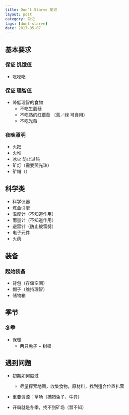 ```yaml
---
title: Don't Starve 笔记
layout: post
category: 杂记
tags: [dont-starve]
date: 2017-05-07
---
```


## 基本要求
### 保证 饥饿值
* 吃吃吃

### 保证 **理智值**
* 降低理智的食物
  * 不吃生蘑菇
  * 不吃熟的红蘑菇 （蓝／绿 可食用）
  * 不吃光莓

### 夜晚照明
* 火把
* 火堆
* 冰火 防止过热
* 矿灯（需要荧光珠）
* 矿帽（）

## 科学类
* 科学仪器
* 炼金引擎
* 温度计（不知道作用）
* 雨量计（不知道作用）
* 避雷针（防止被雷劈）
* 电子元件
* 火药

## 装备
### 起始装备
* 背包（存储空间）
* 帽子（维持理智）
* 储物箱

## 季节
### 冬季
* 保暖
  - 两只兔子 + 树杈

## 遇到问题
* 初期如何度过
  - 尽量探索地图，收集食物，原材料，找到适合位置扎营
* 重要资源：草场（捕猎兔子，牛粪）

* 开局就是冬季，找不到矿场（暂不知）

